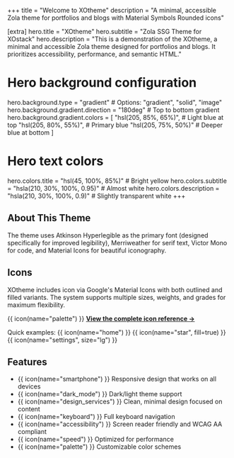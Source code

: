 +++
title = "Welcome to XOtheme"
description = "A minimal, accessible Zola theme for portfolios and blogs with Material Symbols Rounded icons"

[extra]
hero.title = "XOtheme"
hero.subtitle = "Zola SSG Theme for XOstack"
hero.description = "This is a demonstration of the XOtheme, a minimal and accessible Zola theme designed for portfolios and blogs. It prioritizes accessibility, performance, and semantic HTML."

# Hero background configuration
hero.background.type = "gradient"  # Options: "gradient", "solid", "image"
hero.background.gradient.direction = "180deg"  # Top to bottom gradient
hero.background.gradient.colors = [
  "hsl(205, 85%, 65%)",  # Light blue at top
  "hsl(205, 80%, 55%)",  # Primary blue
  "hsl(205, 75%, 50%)"   # Deeper blue at bottom
]

# Hero text colors
hero.colors.title = "hsl(45, 100%, 85%)"      # Bright yellow
hero.colors.subtitle = "hsla(210, 30%, 100%, 0.95)"  # Almost white
hero.colors.description = "hsla(210, 30%, 100%, 0.9)" # Slightly transparent white
+++

## About This Theme

The theme uses Atkinson Hyperlegible as the primary font (designed specifically for improved legibility), Merriweather for serif text, Victor Mono for code, and Material Icons for beautiful iconography.

## Icons

XOtheme includes icon via Google's Material Icons with both outlined and filled variants. The system supports multiple sizes, weights, and grades for maximum flexibility.

{{ icon(name="palette") }} **[View the complete icon reference →](/about/icons/)**

Quick examples: {{ icon(name="home") }} {{ icon(name="star", fill=true) }} {{ icon(name="settings", size="lg") }}

## Features

- {{ icon(name="smartphone") }} Responsive design that works on all devices
- {{ icon(name="dark_mode") }} Dark/light theme support
- {{ icon(name="design_services") }} Clean, minimal design focused on content
- {{ icon(name="keyboard") }} Full keyboard navigation
- {{ icon(name="accessibility") }} Screen reader friendly and WCAG AA compliant
- {{ icon(name="speed") }} Optimized for performance
- {{ icon(name="palette") }} Customizable color schemes
